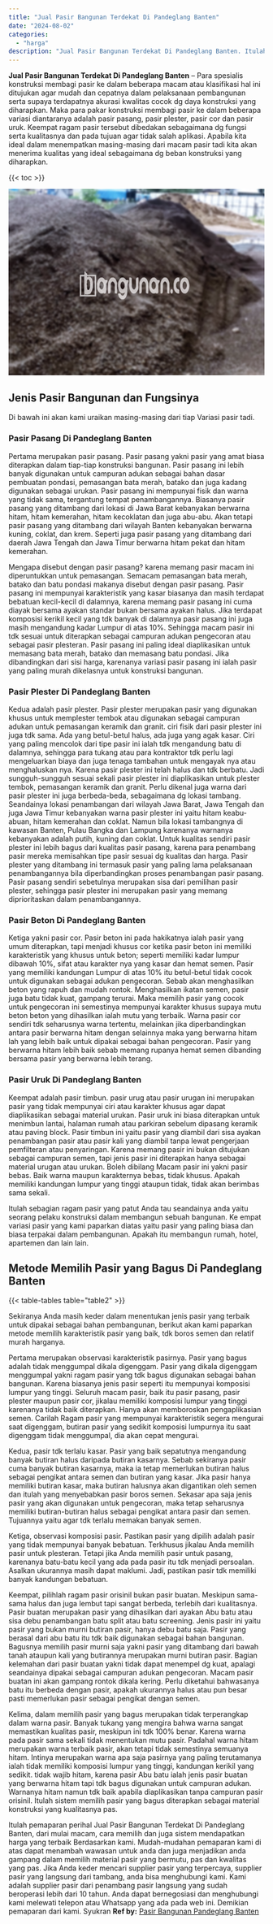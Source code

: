 ```yaml
---
title: "Jual Pasir Bangunan Terdekat Di Pandeglang Banten"
date: "2024-08-02"
categories: 
  - "harga"
description: "Jual Pasir Bangunan Terdekat Di Pandeglang Banten. Itulah pemaparan perihal Jual Pasir Bangunan Terdekat Di Pandeglang Banten, dari mulai macam, cara memilih..."
---
```


**Jual Pasir Bangunan Terdekat Di Pandeglang Banten** – Para spesialis konstruksi membagi pasir ke dalam beberapa macam atau klasifikasi hal ini ditujukan agar mudah dan cepatnya dalam pelaksanaan pembangunan serta supaya terdapatnya akurasi kwalitas cocok dg daya konstruksi yang diharapkan. Maka para pakar konstruksi membagi pasir ke dalam beberapa variasi diantaranya adalah pasir pasang, pasir plester, pasir cor dan pasir uruk. Keempat ragam pasir tersebut dibedakan sebagaimana dg fungsi serta kualitasnya dan pada tujuan agar tidak salah aplikasi. Apabila kita ideal dalam menempatkan masing-masing dari macam pasir tadi kita akan menerima kualitas yang ideal sebagaimana dg beban konstruksi yang diharapkan.

{{< toc >}}

![Jual Pasir Bangunan Terdekat Di Pandeglang Banten](/images/jual-pasir-bangunan-39.png)

## Jenis Pasir Bangunan dan Fungsinya

Di bawah ini akan kami uraikan masing-masing dari tiap Variasi pasir tadi.

### Pasir Pasang Di Pandeglang Banten

Pertama merupakan pasir pasang. Pasir pasang yakni pasir yang amat biasa diterapkan dalam tiap-tiap konstruksi bangunan. Pasir pasang ini lebih banyak digunakan untuk campuran adukan sebagai bahan dasar pembuatan pondasi, pemasangan bata merah, batako dan juga kadang digunakan sebagai urukan. Pasir pasang ini mempunyai fisik dan warna yang tidak sama, tergantung tempat penambangannya. Biasanya pasir pasang yang ditambang dari lokasi di Jawa Barat kebanyakan berwarna hitam, hitam kemerahan, hitam kecoklatan dan juga abu-abu. Akan tetapi pasir pasang yang ditambang dari wilayah Banten kebanyakan berwarna kuning, coklat, dan krem. Seperti juga pasir pasang yang ditambang dari daerah Jawa Tengah dan Jawa Timur berwarna hitam pekat dan hitam kemerahan.

Mengapa disebut dengan pasir pasang? karena memang pasir macam ini diperuntukkan untuk pemasangan. Semacam pemasangan bata merah, batako dan batu pondasi makanya disebut dengan pasir pasang. Pasir pasang ini mempunyai karakteristik yang kasar biasanya dan masih terdapat bebatuan kecil-kecil di dalamnya, karena memang pasir pasang ini cuma diayak bersama ayakan standar bukan bersama ayakan halus. Jika terdapat komposisi kerikil kecil yang tdk banyak di dalamnya pasir pasang ini juga masih mengandung kadar Lumpur di atas 10%. Sehingga macam pasir ini tdk sesuai untuk diterapkan sebagai campuran adukan pengecoran atau sebagai pasir plesteran. Pasir pasang ini paling ideal diaplikasikan untuk memasang bata merah, batako dan memasang batu pondasi. Jika dibandingkan dari sisi harga, karenanya variasi pasir pasang ini ialah pasir yang paling murah dikelasnya untuk konstruksi bangunan.

### Pasir Plester Di Pandeglang Banten

Kedua adalah pasir plester. Pasir plester merupakan pasir yang digunakan khusus untuk memplester tembok atau digunakan sebagai campuran adukan untuk pemasangan keramik dan granit. ciri fisik dari pasir plester ini juga tdk sama. Ada yang betul-betul halus, ada juga yang agak kasar. Ciri yang paling mencolok dari tipe pasir ini ialah tdk mengandung batu di dalamnya, sehingga para tukang atau para kontraktor tdk perlu lagi mengeluarkan biaya dan juga tenaga tambahan untuk mengayak nya atau menghaluskan nya. Karena pasir plester ini telah halus dan tdk berbatu. Jadi sungguh-sungguh sesuai sekali pasir plester ini diaplikasikan untuk plester tembok, pemasangan keramik dan granit. Perlu dikenal juga warna dari pasir plester ini juga berbeda-beda, sebagaimana dg lokasi tambang. Seandainya lokasi penambangan dari wilayah Jawa Barat, Jawa Tengah dan juga Jawa Timur kebanyakan warna pasir plester ini yaitu hitam keabu-abuan, hitam kemerahan dan coklat. Namun bila lokasi tambangnya di kawasan Banten, Pulau Bangka dan Lampung karenanya warnanya kebanyakan adalah putih, kuning dan coklat. Untuk kualitas sendiri pasir plester ini lebih bagus dari kualitas pasir pasang, karena para penambang pasir mereka memisahkan tipe pasir sesuai dg kualitas dan harga. Pasir plester yang ditambang ini termasuk pasir yang paling lama pelaksanaan penambangannya bila diperbandingkan proses penambangan pasir pasang. Pasir pasang sendiri sebetulnya merupakan sisa dari pemilihan pasir plester, sehingga pasir plester ini merupakan pasir yang memang diprioritaskan dalam penambangannya.

### Pasir Beton Di Pandeglang Banten

Ketiga yakni pasir cor. Pasir beton ini pada hakikatnya ialah pasir yang umum diterapkan, tapi menjadi khusus cor ketika pasir beton ini memiliki karakteristik yang khusus untuk beton; seperti memiliki kadar lumpur dibawah 10%, sifat atau karakter nya yang kasar dan hemat semen. Pasir yang memiliki kandungan Lumpur di atas 10% itu betul-betul tidak cocok untuk digunakan sebagai adukan pengecoran. Sebab akan menghasilkan beton yang rapuh dan mudah rontok. Menghasilkan ikatan semen, pasir juga batu tidak kuat, gampang terurai. Maka memilih pasir yang cocok untuk pengecoran ini semestinya mempunyai karakter khusus supaya mutu beton beton yang dihasilkan ialah mutu yang terbaik. Warna pasir cor sendiri tdk seharusnya warna tertentu, melainkan jika diperbandingkan antara pasir berwarna hitam dengan selainnya maka yang berwarna hitam lah yang lebih baik untuk dipakai sebagai bahan pengecoran. Pasir yang berwarna hitam lebih baik sebab memang rupanya hemat semen dibanding bersama pasir yang berwarna lebih terang.

### Pasir Uruk Di Pandeglang Banten

Keempat adalah pasir timbun. pasir urug atau pasir urugan ini merupakan pasir yang tidak mempunyai ciri atau karakter khusus agar dapat diaplikasikan sebagai material urukan. Pasir uruk ini biasa diterapkan untuk menimbun lantai, halaman rumah atau parkiran sebelum dipasang keramik atau paving block. Pasir timbun ini yaitu pasir yang diambil dari sisa ayakan penambangan pasir atau pasir kali yang diambil tanpa lewat pengerjaan pemfilteran atau penyaringan. Karena memang pasir ini bukan ditujukan sebagai campuran semen, tapi jenis pasir ini diterapkan hanya sebagai material urugan atau urukan. Boleh dibilang Macam pasir ini yakni pasir bebas. Baik warna maupun karakternya bebas, tidak khusus. Apakah memiliki kandungan lumpur yang tinggi ataupun tidak, tidak akan berimbas sama sekali.

Itulah sebagian ragam pasir yang patut Anda tau seandainya anda yaitu seorang pelaku konstruksi dalam membangun sebuah bangunan. Ke empat variasi pasir yang kami paparkan diatas yaitu pasir yang paling biasa dan biasa terpakai dalam pembangunan. Apakah itu membangun rumah, hotel, apartemen dan lain lain.

## Metode Memilih Pasir yang Bagus Di Pandeglang Banten

{{< table-tables table="table2" >}}

Sekiranya Anda masih keder dalam menentukan jenis pasir yang terbaik untuk dipakai sebagai bahan pembangunan, berikut akan kami paparkan metode memilih karakteristik pasir yang baik, tdk boros semen dan relatif murah harganya.

Pertama merupakan observasi karakteristik pasirnya. Pasir yang bagus adalah tidak menggumpal dikala digenggam. Pasir yang dikala digenggam menggumpal yakni ragam pasir yang tdk bagus digunakan sebagai bahan bangunan. Karena biasanya jenis pasir seperti itu mempunyai komposisi lumpur yang tinggi. Seluruh macam pasir, baik itu pasir pasang, pasir plester maupun pasir cor, jikalau memiliki komposisi lumpur yang tinggi karenanya tidak baik diterapkan. Hanya akan memboroskan pengaplikasian semen. Carilah Ragam pasir yang mempunyai karakteristik segera mengurai saat digenggam, butiran pasir yang sedikit komposisi lumpurnya itu saat digenggam tidak menggumpal, dia akan cepat mengurai.

Kedua, pasir tdk terlalu kasar. Pasir yang baik sepatutnya mengandung banyak butiran halus daripada butiran kasarnya. Sebab sekiranya pasir cuma banyak butiran kasarnya, maka ia tetap memerlukan butiran halus sebagai pengikat antara semen dan butiran yang kasar. Jika pasir hanya memiliki butiran kasar, maka butiran halusnya akan digantikan oleh semen dan itulah yang menyebabkan pasir boros semen. Sekasar apa saja jenis pasir yang akan digunakan untuk pengecoran, maka tetap seharusnya memiliki butiran-butiran halus sebagai pengikat antara pasir dan semen. Tujuannya yaitu agar tdk terlalu memakan banyak semen.

Ketiga, observasi komposisi pasir. Pastikan pasir yang dipilih adalah pasir yang tidak mempunyai banyak bebatuan. Terkhusus jikalau Anda memilih pasir untuk plesteran. Tetapi jika Anda memilih pasir untuk pasang, karenanya batu-batu kecil yang ada pada pasir itu tdk menjadi persoalan. Asalkan ukurannya masih dapat maklumi. Jadi, pastikan pasir tdk memiliki banyak kandungan bebatuan.

Keempat, pilihlah ragam pasir orisinil bukan pasir buatan. Meskipun sama-sama halus dan juga lembut tapi sangat berbeda, terlebih dari kualitasnya. Pasir buatan merupakan pasir yang dihasilkan dari ayakan Abu batu atau sisa debu penambangan batu split atau batu screening. Jenis pasir ini yaitu pasir yang bukan murni butiran pasir, hanya debu batu saja. Pasir yang berasal dari abu batu itu tdk baik digunakan sebagai bahan bangunan. Bagusnya memilih pasir murni saja yakni pasir yang ditambang dari bawah tanah ataupun kali yang butirannya merupakan murni butiran pasir. Bagian kelemahan dari pasir buatan yakni tidak dapat menempel dg kuat, apalagi seandainya dipakai sebagai campuran adukan pengecoran. Macam pasir buatan ini akan gampang rontok dikala kering. Perlu diketahui bahwasanya batu itu berbeda dengan pasir, apakah ukurannya halus atau pun besar pasti memerlukan pasir sebagai pengikat dengan semen.

Kelima, dalam memilih pasir yang bagus merupakan tidak terperangkap dalam warna pasir. Banyak tukang yang mengira bahwa warna sangat memastikan kualitas pasir, meskipun ini tdk 100% benar. Karena warna pada pasir sama sekali tidak menentukan mutu pasir. Padahal warna hitam merupakan warna terbaik pasir, akan tetapi tidak semestinya semuanya hitam. Intinya merupakan warna apa saja pasirnya yang paling terutamanya ialah tidak memiliki komposisi lumpur yang tinggi, kandungan kerikil yang sedikit. tidak wajib hitam, karena pasir Abu batu ialah jenis pasir buatan yang berwarna hitam tapi tdk bagus digunakan untuk campuran adukan. Warnanya hitam namun tdk baik apabila diaplikasikan tanpa campuran pasir orisinil. Itulah sistem memilih pasir yang bagus diterapkan sebagai material konstruksi yang kualitasnya pas.

Itulah pemaparan perihal Jual Pasir Bangunan Terdekat Di Pandeglang Banten, dari mulai macam, cara memilih dan juga sistem mendapatkan harga yang terbaik Berdasarkan kami. Mudah-mudahan pemaparan kami di atas dapat menambah wawasan untuk anda dan juga menjadikan anda gampang dalam memilih material pasir yang bermutu, pas dan kwalitas yang pas. Jika Anda keder mencari supplier pasir yang terpercaya, supplier pasir yang langsung dari tambang, anda bisa menghubungi kami. Kami adalah supplier pasir dari penambang pasir langsung yang sudah beroperasi lebih dari 10 tahun. Anda dapat bernegosiasi dan menghubungi kami melewati telepon atau Whatsapp yang ada pada web ini. Demikian pemaparan dari kami. Syukran
**Ref by:** [Pasir Bangunan Pandeglang Banten](https://id.wikipedia.org/wiki/Pasir)
